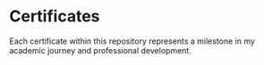 # Certificates
Each certificate within this repository represents a milestone in my academic journey and professional development.
